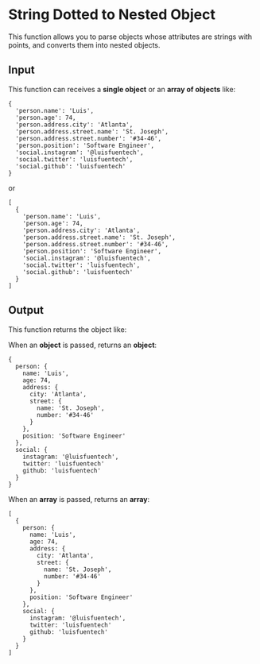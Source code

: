 # String Dotted to Nested Object

This function allows you to parse objects whose attributes are strings with points, and converts them into nested objects.

## Input
This function can receives a **single object** or an **array of objects** like:

```
{
  'person.name': 'Luis',
  'person.age': 74,
  'person.address.city': 'Atlanta',
  'person.address.street.name': 'St. Joseph',
  'person.address.street.number': '#34-46',
  'person.position': 'Software Engineer',
  'social.instagram': '@luisfuentech',
  'social.twitter': 'luisfuentech',
  'social.github': 'luisfuentech'
}
```
or

```
[ 
  {
    'person.name': 'Luis',
    'person.age': 74,
    'person.address.city': 'Atlanta',
    'person.address.street.name': 'St. Joseph',
    'person.address.street.number': '#34-46',
    'person.position': 'Software Engineer',
    'social.instagram': '@luisfuentech',
    'social.twitter': 'luisfuentech',
    'social.github': 'luisfuentech'
  }
]
```

## Output
This function returns the object like:

When an **object** is passed, returns an **object**:
```
{
  person: {
    name: 'Luis',
    age: 74,
    address: {
      city: 'Atlanta',
      street: {
        name: 'St. Joseph',
        number: '#34-46'
      }
    },
    position: 'Software Engineer'
  },
  social: {
    instagram: '@luisfuentech',
    twitter: 'luisfuentech'
    github: 'luisfuentech'
  }
}
```

When an **array** is passed, returns an **array**:
```
[
  {
    person: {
      name: 'Luis',
      age: 74,
      address: {
        city: 'Atlanta',
        street: {
          name: 'St. Joseph',
          number: '#34-46'
        }
      },
      position: 'Software Engineer'
    },
    social: {
      instagram: '@luisfuentech',
      twitter: 'luisfuentech'
      github: 'luisfuentech'
    }
  }
]
```
